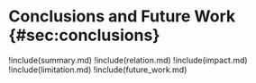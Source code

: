 # Conclusions and Future Work {#sec:conclusions}

!include(summary.md)
!include(relation.md)
!include(impact.md)
!include(limitation.md)
!include(future_work.md)
